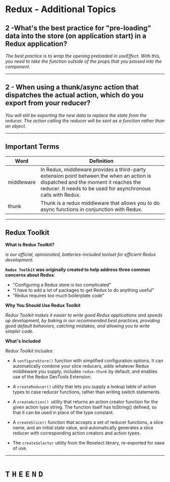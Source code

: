 # Redux - Additional Topics

## 2 -What's the best practice for "pre-loading" data into the store (on application start) in a Redux application?

*The best practice is to wrap the opening preloaded in useEffect. With this, you need to take the function outside of the props that you passed into the component.*

---

## 2 - When using a thunk/async action that dispatches the actual action, which do you export from your reducer?

*You will still be exporting the new data to replace the state from the reducer. The action calling the reducer will be sent as a function rather than an object.*

---

## Important Terms


Word | Definition 
------------ | -------------
middleware |  In Redux, middleware provides a third-party extension point between the when an action is dispatched and the moment it reaches the reducer. It needs to be used for asynchronous calls with Redux. 
thunk | Thunk is a redux middleware that allows you to do async functions in conjunction with Redux.

---

## Redux Toolkit

**What is Redux Toolkit?**

*is our official, opinionated, batteries-included toolset for efficient Redux development.*


**`Redux Toolkit` was originally created to help address three common concerns about Redux**:

- "Configuring a Redux store is too complicated"
- "I have to add a lot of packages to get Redux to do anything useful"
- "Redux requires too much boilerplate code"

**Why You Should Use Redux Toolkit**

*Redux Toolkit makes it easier to write good Redux applications and speeds up development, by baking in our recommended best practices, providing good default behaviors, catching mistakes, and allowing you to write simpler code.*

**What's Included**

*Redux Toolkit includes:*

- A `configureStore()` function with simplified configuration options. It can automatically combine your slice reducers, adds whatever Redux middleware you supply, includes `redux-thunk` by default, and enables use of the Redux DevTools Extension.
- A `createReducer()` utility that lets you supply a lookup table of action types to case reducer functions, rather than writing switch statements. 
- A `createAction() `utility that returns an action creator function for the given action type string. The function itself has toString() defined, so that it can be used in place of the type constant.
- A `createSlice()` function that accepts a set of reducer functions, a slice name, and an initial state value, and automatically generates a slice reducer with corresponding action creators and action types.

- The `createSelector` utility from the Reselect library, re-exported for ease of use.


---

# `T` `H` `E` `E` `N` `D`
